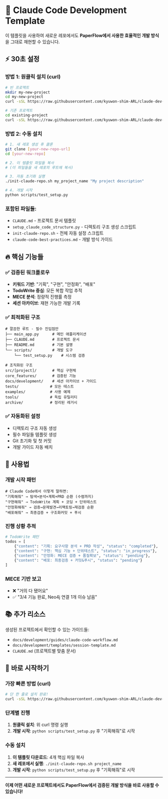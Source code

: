 # 🎯 Claude Code Development Template

이 템플릿을 사용하여 새로운 레포에서도 **PaperFlow에서 사용한 효율적인 개발 방식**을 그대로 재현할 수 있습니다.

## ⚡ 30초 설정

### 방법 1: 원클릭 설치 (curl)

```bash
# 빈 프로젝트
mkdir my-new-project
cd my-new-project
curl -sSL https://raw.githubusercontent.com/kyuwon-shim-ARL/claude-dev-kit/main/install.sh | bash

# 기존 프로젝트
cd existing-project
curl -sSL https://raw.githubusercontent.com/kyuwon-shim-ARL/claude-dev-kit/main/install.sh | bash
```

### 방법 2: 수동 설치

```bash
# 1. 새 레포 생성 후 클론
git clone [your-new-repo-url]
cd [your-new-repo]

# 2. 이 템플릿 파일들 복사
# (이 파일들을 새 레포의 루트에 복사)

# 3. 자동 초기화 실행
./init-claude-repo.sh my_project_name "My project description"

# 4. 개발 시작
python scripts/test_setup.py
```

### 포함된 파일들:
- `CLAUDE.md` - 프로젝트 문서 템플릿
- `setup_claude_code_structure.py` - 디렉토리 구조 생성 스크립트  
- `init-claude-repo.sh` - 전체 자동 설정 스크립트
- `claude-code-best-practices.md` - 개발 방식 가이드

## 🔥 핵심 기능들

### ✅ 검증된 워크플로우
- **키워드 기반**: "기획", "구현", "안정화", "배포"
- **TodoWrite 중심**: 모든 복합 작업 추적
- **MECE 분석**: 정량적 진행률 측정  
- **세션 아카이브**: 재현 가능한 개발 기록

### ✅ 최적화된 구조
```
# 깔끔한 루트 - 필수 진입점만
├── main_app.py      # 메인 애플리케이션  
├── CLAUDE.md        # 프로젝트 문서
├── README.md        # 기본 설명
└── scripts/         # 개발 도구
    └── test_setup.py    # 시스템 검증

# 조직화된 구조
src/[project]/       # 핵심 구현체
core_features/       # 검증된 기능
docs/development/    # 세션 아카이브 + 가이드
tests/              # 모든 테스트
examples/           # 사용 예제
tools/              # 독립 유틸리티
archive/            # 정리된 레거시
```

### ✅ 자동화된 설정
- 디렉토리 구조 자동 생성
- 필수 파일들 템플릿 생성
- Git 초기화 및 첫 커밋
- 개발 가이드 자동 배치

## 🎯 사용법

### 개발 시작 패턴
```
# Claude Code에서 이렇게 말하면:
"기획해줘" → 탐색+분석+계획+PRD 순환 (수렴까지)
"구현해줘" → TodoWrite 계획 + 코딩 + 단위테스트
"안정화해줘" → 검증→문제발견→리팩토링→재검증 순환
"배포해줘" → 최종검증 + 구조화커밋 + 푸시
```

### 진행 상황 추적
```python
# TodoWrite 패턴
todos = [
    {"content": "기획: 요구사항 분석 + PRD 작성", "status": "completed"},
    {"content": "구현: 핵심 기능 + 단위테스트", "status": "in_progress"},
    {"content": "안정화: MECE 검증 + 품질확보", "status": "pending"},
    {"content": "배포: 최종검증 + 커밋&푸시", "status": "pending"}
]
```

### MECE 기반 보고
- ❌ "거의 다 됐어요" 
- ✅ "3/4 기능 완료, Neo4j 연결 1개 이슈 남음"

## 📚 추가 리소스

생성된 프로젝트에서 확인할 수 있는 가이드들:
- `docs/development/guides/claude-code-workflow.md`
- `docs/development/templates/session-template.md`
- `CLAUDE.md` (프로젝트별 맞춤 문서)

## 🚀 바로 시작하기

### 가장 빠른 방법 (curl)
```bash
# 단 한 줄로 설치 완료!
curl -sSL https://raw.githubusercontent.com/kyuwon-shim-ARL/claude-dev-kit/main/install.sh | bash
```

### 단계별 진행
1. **원클릭 설치**: 위 curl 명령 실행
2. **개발 시작**: `python scripts/test_setup.py` 후 "기획해줘"로 시작

### 수동 설치
1. **이 템플릿 다운로드**: 4개 핵심 파일 복사
2. **새 레포에서 실행**: `./init-claude-repo.sh project_name`
3. **개발 시작**: `python scripts/test_setup.py` 후 "기획해줘"로 시작

---

**이제 어떤 새로운 프로젝트에서도 PaperFlow에서 검증된 개발 방식을 바로 사용할 수 있습니다!**